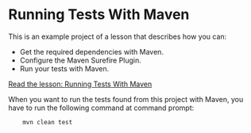 # Running Tests With Maven

This is an example project of a lesson that describes how you can:

* Get the required dependencies with Maven.
* Configure the Maven Surefire Plugin.
* Run your tests with Maven.

[Read the lesson: Running Tests With Maven](https://www.cleantestautomation.com/lessons/running-tests-with-maven/)

When you want to run the tests found from this project with Maven, you have to run the
following command at command prompt:

        mvn clean test
